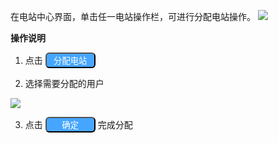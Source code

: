 在电站中心界面，单击任一电站操作栏，可进行分配电站操作。
<img src="/assets/plant-station-allocation.png" >

**操作说明**

1. 点击 <button class="login">分配电站</button>

2. 选择需要分配的用户

<img src="/assets/plant-station-allocation-station.png" >

3. 点击 <button class="login">确定</button> 完成分配

<style   scoped>
  .login{
    width:80px;
    color:#fff;
    background:#46a6ff;
    border-radius:6px;
  }
  </style>
